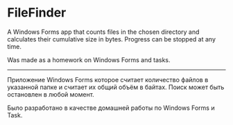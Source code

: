 # FileFinder

A Windows Forms app that counts files in the chosen directory and calculates their cumulative size in bytes. Progress can be stopped at any time.

Was made as a homework on Windows Forms and tasks.

<hr>

Приложение Windows Forms которое считает количество файлов в указанной папке и считает их общий объём в байтах. Поиск может быть остановлен в любой момент.

Было разработано в качестве домашней работы по Windows Forms и Task.
